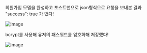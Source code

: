 회원가입 모델을 완성하고 포스트맨으로 json형식으로 요청을 보내본 결과  "success": true 가 떴다!

![image](https://user-images.githubusercontent.com/76252074/121795506-84a63d00-cc4c-11eb-99d8-909779bca473.png)

bcrypt를 사용해 유저의 패스워드를 암호화해 저장했다!

![image](https://user-images.githubusercontent.com/76252074/121843833-f5695a00-cd1d-11eb-8197-23a18ca35634.png)

